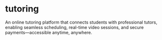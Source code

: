 # tutoring
An online tutoring platform that connects students with professional tutors, enabling seamless scheduling, real-time video sessions, and secure payments—accessible anytime, anywhere.
